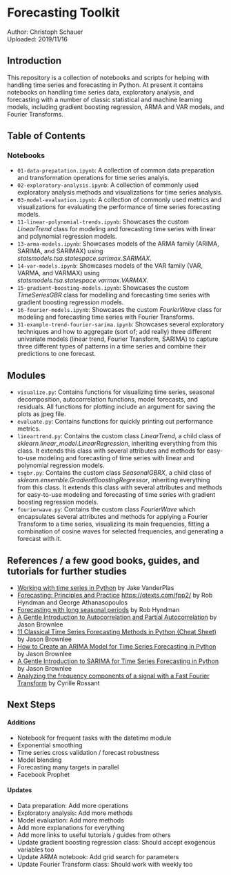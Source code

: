 # Forecasting Toolkit

Author: Christoph Schauer <br>
Uploaded: 2019/11/16 <br>


## Introduction

This repository is a collection of notebooks and scripts for helping with handling time series and forecasting in Python. At present it contains notebooks on handling time series data, exploratory analysis, and forecasting with a number of classic statistical and machine learning models, including gradient boosting regression, ARMA and VAR models, and Fourier Transforms.


## Table of Contents

### Notebooks

* `01-data-prepatation.ipynb`: A collection of common data preparation and transformation operations for time series analyis.
* `02-exploratory-analysis.ipynb`: A collection of commonly used exploratory analysis methods and visualizations for time series analysis.
* `03-model-evaluation.ipynb`: A collection of commonly used metrics and visualizations for evaluating the performance of time series forecasting models.
* `11-linear-polynomial-trends.ipynb`: Showcases the custom <i>LinearTrend</i> class for modeling and forecasting time series with linear and polynomial regression models.
* `13-arma-models.ipynb`: Showcases models of the ARMA family (ARIMA, SARIMA, and SARIMAX) using <i>statsmodels.tsa.statespace.sarimax.SARIMAX</i>.
* `14-var-models.ipynb`: Showcases models of the VAR family (VAR, VARMA, and VARMAX) using <i>statsmodels.tsa.statespace.varmax.VARMAX</i>.
* `15-gradient-boosting-models.ipynb`: Showcases the custom <i>TimeSeriesGBR</i> class for modelling and forecasting time series with gradient boosting regression models.
* `16-fourier-models.ipynb`: Showcases the custom <i>FourierWave</i> class for modeling and forecasting time series with Fourier Transforms.
* `31-example-trend-fourier-sarima.ipynb`: Showcases several exploratory techniques and how to aggregate (sort of; add really) three different univariate models (linear trend, Fourier Transform, SARIMA) to capture three different types of patterns in a time series and combine their predictions to one forecast.


## Modules

* `visualize.py`: Contains functions for visualizing time series, seasonal decomposition, autocorrelation functions, model forecasts, and residuals. All functions for plotting include an argument for saving the plots as jpeg file.
* `evaluate.py`: Contains functions for quickly printing out performance metrics.
* `lineartrend.py`: Contains the custom class <i>LinearTrend</i>, a child class of <i>sklearn.linear_model.LinearRegression</i>, inheriting everything from this class. It extends this class with several attributes and methods for easy-to-use modeling and forecasting of time series with linear and polynomial regression models.
* `tsgbr.py`: Contains the custom class <i>SeasonalGBRX</i>, a child class of <i>sklearn.ensemble.GradientBoostingRegressor</i>, inheriting everything from this class. It extends this class with several attributes and methods for easy-to-use modeling and forecasting of time series with gradient boosting regression models.
* `fourierwave.py`: Contains the custom class <i>FourierWave</i> which encapsulates several attributes and methods for applying a Fourier Transform to a time series, visualizing its main frequencies, fitting a combination of cosine waves for selected frequencies, and generating a forecast with it.


## References / a few good books, guides, and tutorials for further studies

* [Working with time series in Python](https://jakevdp.github.io/PythonDataScienceHandbook/03.11-working-with-time-series.html) by Jake VanderPlas
* [Forecasting: Principles and Practice](https://otexts.com/fpp2/)
https://otexts.com/fpp2/ by Rob Hyndman and George Athanasopoulos
* [Forecasting with long seasonal periods](https://robjhyndman.com/hyndsight/longseasonality/) by Rob Hyndman
* [A Gentle Introduction to Autocorrelation and Partial Autocorrelation](https://machinelearningmastery.com/gentle-introduction-autocorrelation-partial-autocorrelation/) by Jason Brownlee
* [11 Classical Time Series Forecasting Methods in Python (Cheat Sheet)](https://machinelearningmastery.com/time-series-forecasting-methods-in-python-cheat-sheet/) by Jason Brownlee
* [How to Create an ARIMA Model for Time Series Forecasting in Python](https://machinelearningmastery.com/arima-for-time-series-forecasting-with-python/) by Jason Brownlee
* [A Gentle Introduction to SARIMA for Time Series Forecasting in Python](https://machinelearningmastery.com/sarima-for-time-series-forecasting-in-python/) by Jason Brownlee
* [Analyzing the frequency components of a signal with a Fast Fourier Transform](https://ipython-books.github.io/101-analyzing-the-frequency-components-of-a-signal-with-a-fast-fourier-transform/) by Cyrille Rossant


## Next Steps

#### Additions
* Notebook for frequent tasks with the datetime module
* Exponential smoothing
* Time series cross validation / forecast robustness
* Model blending
* Forecasting many targets in parallel
* Facebook Prophet

#### Updates
* Data preparation: Add more operations
* Exploratory analysis: Add more methods
* Model evaluation: Add more methods
* Add more explanations for everything
* Add more links to useful tutorials / guides from others
* Update gradient boosting regression class: Should accept exogenous variables too
* Update ARMA notebook: Add grid search for parameters
* Update Fourier Transform class: Should work with weekly too
